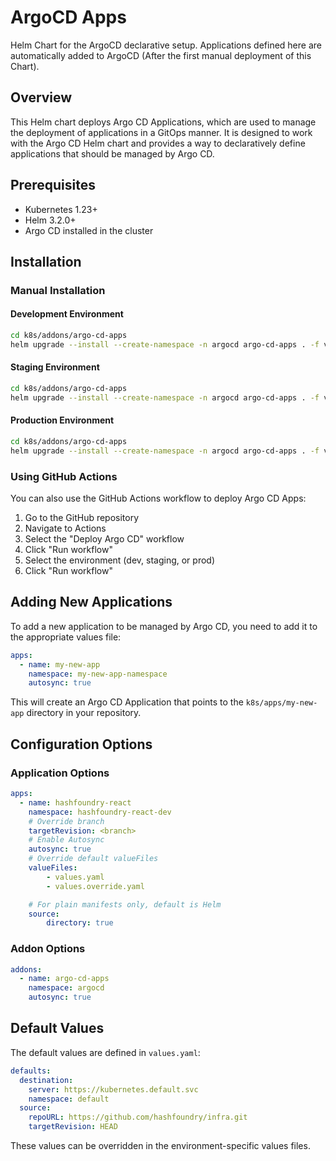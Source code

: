 # ArgoCD Apps

Helm Chart for the ArgoCD declarative setup. Applications defined here are automatically added to ArgoCD (After the first manual deployment of this Chart).

## Overview

This Helm chart deploys Argo CD Applications, which are used to manage the deployment of applications in a GitOps manner. It is designed to work with the Argo CD Helm chart and provides a way to declaratively define applications that should be managed by Argo CD.

## Prerequisites

- Kubernetes 1.23+
- Helm 3.2.0+
- Argo CD installed in the cluster

## Installation

### Manual Installation

#### Development Environment

```bash
cd k8s/addons/argo-cd-apps
helm upgrade --install --create-namespace -n argocd argo-cd-apps . -f values.yaml -f values.dev.yaml
```

#### Staging Environment

```bash
cd k8s/addons/argo-cd-apps
helm upgrade --install --create-namespace -n argocd argo-cd-apps . -f values.yaml -f values.staging.yaml
```

#### Production Environment

```bash
cd k8s/addons/argo-cd-apps
helm upgrade --install --create-namespace -n argocd argo-cd-apps . -f values.yaml -f values.prod.yaml
```

### Using GitHub Actions

You can also use the GitHub Actions workflow to deploy Argo CD Apps:

1. Go to the GitHub repository
2. Navigate to Actions
3. Select the "Deploy Argo CD" workflow
4. Click "Run workflow"
5. Select the environment (dev, staging, or prod)
6. Click "Run workflow"

## Adding New Applications

To add a new application to be managed by Argo CD, you need to add it to the appropriate values file:

```yaml
apps:
  - name: my-new-app
    namespace: my-new-app-namespace
    autosync: true
```

This will create an Argo CD Application that points to the `k8s/apps/my-new-app` directory in your repository.

## Configuration Options

### Application Options

```yaml
apps:
  - name: hashfoundry-react
    namespace: hashfoundry-react-dev
    # Override branch
    targetRevision: <branch>
    # Enable Autosync
    autosync: true
    # Override default valueFiles
    valueFiles:
        - values.yaml
        - values.override.yaml

    # For plain manifests only, default is Helm
    source:
        directory: true
```

### Addon Options

```yaml
addons:
  - name: argo-cd-apps
    namespace: argocd
    autosync: true
```

## Default Values

The default values are defined in `values.yaml`:

```yaml
defaults:
  destination:
    server: https://kubernetes.default.svc
    namespace: default
  source:
    repoURL: https://github.com/hashfoundry/infra.git
    targetRevision: HEAD
```

These values can be overridden in the environment-specific values files.

